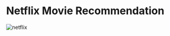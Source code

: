 # Netflix Movie Recommendation

![netflix](https://gitlab.com/akashbangalkar/netflix-movie-recommendation/-/raw/main/netflix.jpg)
